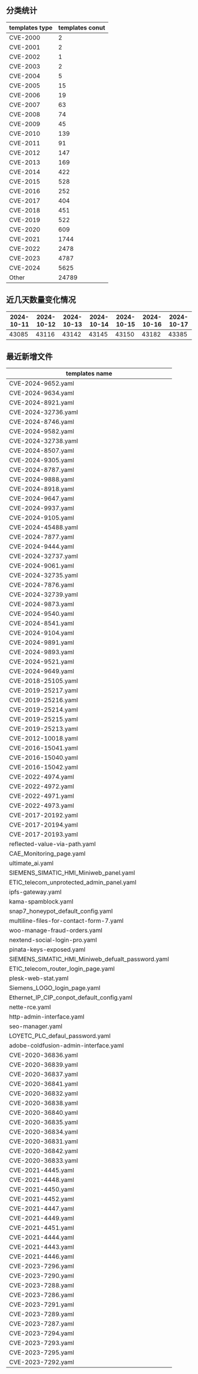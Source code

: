 ## 分类统计
| templates type | templates conut | 
| --- | --- |
| CVE-2000 | 2 |
| CVE-2001 | 2 |
| CVE-2002 | 1 |
| CVE-2003 | 2 |
| CVE-2004 | 5 |
| CVE-2005 | 15 |
| CVE-2006 | 19 |
| CVE-2007 | 63 |
| CVE-2008 | 74 |
| CVE-2009 | 45 |
| CVE-2010 | 139 |
| CVE-2011 | 91 |
| CVE-2012 | 147 |
| CVE-2013 | 169 |
| CVE-2014 | 422 |
| CVE-2015 | 528 |
| CVE-2016 | 252 |
| CVE-2017 | 404 |
| CVE-2018 | 451 |
| CVE-2019 | 522 |
| CVE-2020 | 609 |
| CVE-2021 | 1744 |
| CVE-2022 | 2478 |
| CVE-2023 | 4787 |
| CVE-2024 | 5625 |
| Other | 24789 |
## 近几天数量变化情况
|2024-10-11 | 2024-10-12 | 2024-10-13 | 2024-10-14 | 2024-10-15 | 2024-10-16 | 2024-10-17|
|--- | ------ | ------ | ------ | ------ | ------ | ---|
|43085 | 43116 | 43142 | 43145 | 43150 | 43182 | 43385|
## 最近新增文件
| templates name | 
| --- |
| CVE-2024-9652.yaml |
| CVE-2024-9634.yaml |
| CVE-2024-8921.yaml |
| CVE-2024-32736.yaml |
| CVE-2024-8746.yaml |
| CVE-2024-9582.yaml |
| CVE-2024-32738.yaml |
| CVE-2024-8507.yaml |
| CVE-2024-9305.yaml |
| CVE-2024-8787.yaml |
| CVE-2024-9888.yaml |
| CVE-2024-8918.yaml |
| CVE-2024-9647.yaml |
| CVE-2024-9937.yaml |
| CVE-2024-9105.yaml |
| CVE-2024-45488.yaml |
| CVE-2024-7877.yaml |
| CVE-2024-9444.yaml |
| CVE-2024-32737.yaml |
| CVE-2024-9061.yaml |
| CVE-2024-32735.yaml |
| CVE-2024-7876.yaml |
| CVE-2024-32739.yaml |
| CVE-2024-9873.yaml |
| CVE-2024-9540.yaml |
| CVE-2024-8541.yaml |
| CVE-2024-9104.yaml |
| CVE-2024-9891.yaml |
| CVE-2024-9893.yaml |
| CVE-2024-9521.yaml |
| CVE-2024-9649.yaml |
| CVE-2018-25105.yaml |
| CVE-2019-25217.yaml |
| CVE-2019-25216.yaml |
| CVE-2019-25214.yaml |
| CVE-2019-25215.yaml |
| CVE-2019-25213.yaml |
| CVE-2012-10018.yaml |
| CVE-2016-15041.yaml |
| CVE-2016-15040.yaml |
| CVE-2016-15042.yaml |
| CVE-2022-4974.yaml |
| CVE-2022-4972.yaml |
| CVE-2022-4971.yaml |
| CVE-2022-4973.yaml |
| CVE-2017-20192.yaml |
| CVE-2017-20194.yaml |
| CVE-2017-20193.yaml |
| reflected-value-via-path.yaml |
| CAE_Monitoring_page.yaml |
| ultimate_ai.yaml |
| SIEMENS_SIMATIC_HMI_Miniweb_panel.yaml |
| ETIC_telecom_unprotected_admin_panel.yaml |
| ipfs-gateway.yaml |
| kama-spamblock.yaml |
| snap7_honeypot_default_config.yaml |
| multiline-files-for-contact-form-7.yaml |
| woo-manage-fraud-orders.yaml |
| nextend-social-login-pro.yaml |
| pinata-keys-exposed.yaml |
| SIEMENS_SIMATIC_HMI_Miniweb_defualt_password.yaml |
| ETIC_telecom_router_login_page.yaml |
| plesk-web-stat.yaml |
| Siemens_LOGO_login_page.yaml |
| Ethernet_IP_CIP_conpot_default_config.yaml |
| nette-rce.yaml |
| http-admin-interface.yaml |
| seo-manager.yaml |
| LOYETC_PLC_defaul_password.yaml |
| adobe-coldfusion-admin-interface.yaml |
| CVE-2020-36836.yaml |
| CVE-2020-36839.yaml |
| CVE-2020-36837.yaml |
| CVE-2020-36841.yaml |
| CVE-2020-36832.yaml |
| CVE-2020-36838.yaml |
| CVE-2020-36840.yaml |
| CVE-2020-36835.yaml |
| CVE-2020-36834.yaml |
| CVE-2020-36831.yaml |
| CVE-2020-36842.yaml |
| CVE-2020-36833.yaml |
| CVE-2021-4445.yaml |
| CVE-2021-4448.yaml |
| CVE-2021-4450.yaml |
| CVE-2021-4452.yaml |
| CVE-2021-4447.yaml |
| CVE-2021-4449.yaml |
| CVE-2021-4451.yaml |
| CVE-2021-4444.yaml |
| CVE-2021-4443.yaml |
| CVE-2021-4446.yaml |
| CVE-2023-7296.yaml |
| CVE-2023-7290.yaml |
| CVE-2023-7288.yaml |
| CVE-2023-7286.yaml |
| CVE-2023-7291.yaml |
| CVE-2023-7289.yaml |
| CVE-2023-7287.yaml |
| CVE-2023-7294.yaml |
| CVE-2023-7293.yaml |
| CVE-2023-7295.yaml |
| CVE-2023-7292.yaml |
